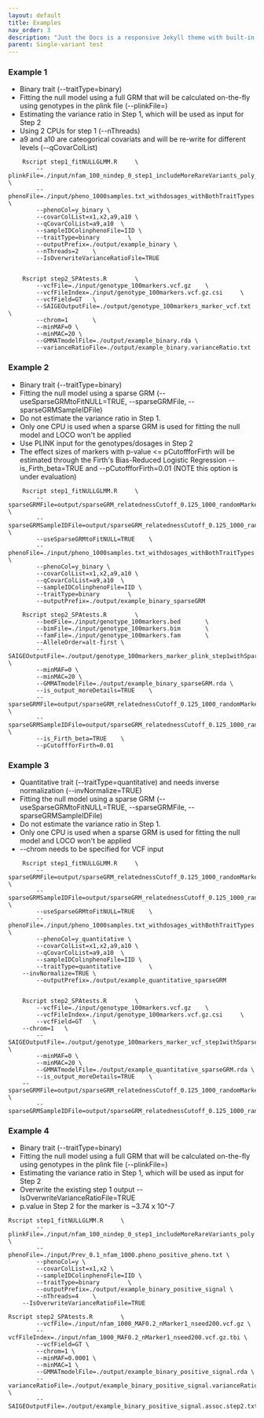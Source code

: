 ```yaml
---
layout: default
title: Examples
nav_order: 3
description: "Just the Docs is a responsive Jekyll theme with built-in search that is easily customizable and hosted on GitHub Pages."
parent: Single-variant test
---
```


### Example 1
* Binary trait (--traitType=binary)
* Fitting the null model using a full GRM that will be calculated on-the-fly using genotypes in the plink file (--plinkFile=)
* Estimating the variance ratio in Step 1, which will be used as input for Step 2
* Using 2 CPUs for step 1 (--nThreads)
* a9 and a10 are cateogorical covariats and will be re-write for different levels (--qCovarColList)

```
    Rscript step1_fitNULLGLMM.R     \
        --plinkFile=./input/nfam_100_nindep_0_step1_includeMoreRareVariants_poly_22chr  \
        --phenoFile=./input/pheno_1000samples.txt_withdosages_withBothTraitTypes.txt \
        --phenoCol=y_binary \
        --covarColList=x1,x2,a9,a10 \
        --qCovarColList=a9,a10  \
        --sampleIDColinphenoFile=IID \
        --traitType=binary        \
        --outputPrefix=./output/example_binary \
        --nThreads=2    \
        --IsOverwriteVarianceRatioFile=TRUE


    Rscript step2_SPAtests.R        \
        --vcfFile=./input/genotype_100markers.vcf.gz    \
        --vcfFileIndex=./input/genotype_100markers.vcf.gz.csi     \
        --vcfField=GT   \
        --SAIGEOutputFile=./output/genotype_100markers_marker_vcf.txt \
        --chrom=1       \
        --minMAF=0 \
        --minMAC=20 \
        --GMMATmodelFile=./output/example_binary.rda \
        --varianceRatioFile=./output/example_binary.varianceRatio.txt

```

### Example 2
* Binary trait (--traitType=binary)
* Fitting the null model using a sparse GRM  (--useSparseGRMtoFitNULL=TRUE, --sparseGRMFile, --sparseGRMSampleIDFile)
* Do not estimate the variance ratio in Step 1.
* Only one CPU is used when a sparse GRM is used for fitting the null model and LOCO won't be applied
* Use PLINK input for the genotypes/dosages in Step 2
* The effect sizes of markers with p-value <= pCutoffforFirth will be estimated through the Firth's Bias-Reduced Logistic Regression --is_Firth_beta=TRUE and --pCutoffforFirth=0.01 (NOTE this option is under evaluation) 

```
    Rscript step1_fitNULLGLMM.R     \
        --sparseGRMFile=output/sparseGRM_relatednessCutoff_0.125_1000_randomMarkersUsed.sparseGRM.mtx   \
        --sparseGRMSampleIDFile=output/sparseGRM_relatednessCutoff_0.125_1000_randomMarkersUsed.sparseGRM.mtx.sampleIDs.txt     \
        --useSparseGRMtoFitNULL=TRUE    \
        --phenoFile=./input/pheno_1000samples.txt_withdosages_withBothTraitTypes.txt \
        --phenoCol=y_binary \
        --covarColList=x1,x2,a9,a10 \
        --qCovarColList=a9,a10  \
        --sampleIDColinphenoFile=IID \
        --traitType=binary        \
        --outputPrefix=./output/example_binary_sparseGRM

    Rscript step2_SPAtests.R        \
        --bedFile=./input/genotype_100markers.bed       \
        --bimFile=./input/genotype_100markers.bim       \
        --famFile=./input/genotype_100markers.fam       \
        --AlleleOrder=alt-first \
        --SAIGEOutputFile=./output/genotype_100markers_marker_plink_step1withSparseGRM_Firth.txt \
        --minMAF=0 \
        --minMAC=20 \
        --GMMATmodelFile=./output/example_binary_sparseGRM.rda \
        --is_output_moreDetails=TRUE    \
        --sparseGRMFile=output/sparseGRM_relatednessCutoff_0.125_1000_randomMarkersUsed.sparseGRM.mtx   \
        --sparseGRMSampleIDFile=output/sparseGRM_relatednessCutoff_0.125_1000_randomMarkersUsed.sparseGRM.mtx.sampleIDs.txt	\
        --is_Firth_beta=TRUE	\
        --pCutoffforFirth=0.01 

```

### Example 3
* Quantitative trait (--traitType=quantitative) and needs inverse normalization (--invNormalize=TRUE)
* Fitting the null model using a sparse GRM  (--useSparseGRMtoFitNULL=TRUE, --sparseGRMFile, --sparseGRMSampleIDFile)
* Do not estimate the variance ratio in Step 1. 
* Only one CPU is used when a sparse GRM is used for fitting the null model and LOCO won't be applied
* --chrom needs to be specified for VCF input

```
    Rscript step1_fitNULLGLMM.R     \
        --sparseGRMFile=output/sparseGRM_relatednessCutoff_0.125_1000_randomMarkersUsed.sparseGRM.mtx   \
        --sparseGRMSampleIDFile=output/sparseGRM_relatednessCutoff_0.125_1000_randomMarkersUsed.sparseGRM.mtx.sampleIDs.txt     \
        --useSparseGRMtoFitNULL=TRUE    \
        --phenoFile=./input/pheno_1000samples.txt_withdosages_withBothTraitTypes.txt \
        --phenoCol=y_quantitative \
        --covarColList=x1,x2,a9,a10 \
        --qCovarColList=a9,a10  \
        --sampleIDColinphenoFile=IID \
        --traitType=quantitative        \
	--invNormalize=TRUE	\
        --outputPrefix=./output/example_quantitative_sparseGRM


    Rscript step2_SPAtests.R        \
        --vcfFile=./input/genotype_100markers.vcf.gz    \
        --vcfFileIndex=./input/genotype_100markers.vcf.gz.csi     \
        --vcfField=GT   \
	--chrom=1	\
        --SAIGEOutputFile=./output/genotype_100markers_marker_vcf_step1withSparseGRM.txt \
        --minMAF=0 \
        --minMAC=20 \
        --GMMATmodelFile=./output/example_quantitative_sparseGRM.rda \
        --is_output_moreDetails=TRUE	\
	--sparseGRMFile=output/sparseGRM_relatednessCutoff_0.125_1000_randomMarkersUsed.sparseGRM.mtx   \
        --sparseGRMSampleIDFile=output/sparseGRM_relatednessCutoff_0.125_1000_randomMarkersUsed.sparseGRM.mtx.sampleIDs.txt	

```

### Example 4
* Binary trait (--traitType=binary)
* Fitting the null model using a full GRM that will be calculated on-the-fly using genotypes in the plink file (--plinkFile=)
* Estimating the variance ratio in Step 1, which will be used as input for Step 2
* Overwrite the existing step 1 output --IsOverwriteVarianceRatioFile=TRUE
* p.value in Step 2 for the marker is ~3.74 x 10^-7

```
Rscript step1_fitNULLGLMM.R     \
        --plinkFile=./input/nfam_100_nindep_0_step1_includeMoreRareVariants_poly \
        --phenoFile=./input/Prev_0.1_nfam_1000.pheno_positive_pheno.txt \
        --phenoCol=y \
        --covarColList=x1,x2 \
        --sampleIDColinphenoFile=IID \
        --traitType=binary        \
        --outputPrefix=./output/example_binary_positive_signal \
        --nThreads=4	\
	--IsOverwriteVarianceRatioFile=TRUE

Rscript step2_SPAtests.R        \
        --vcfFile=./input/nfam_1000_MAF0.2_nMarker1_nseed200.vcf.gz \
        --vcfFileIndex=./input/nfam_1000_MAF0.2_nMarker1_nseed200.vcf.gz.tbi \
        --vcfField=GT \
        --chrom=1 \
        --minMAF=0.0001 \
        --minMAC=1 \
        --GMMATmodelFile=./output/example_binary_positive_signal.rda \
        --varianceRatioFile=./output/example_binary_positive_signal.varianceRatio.txt \
        --SAIGEOutputFile=./output/example_binary_positive_signal.assoc.step2.txt
```
